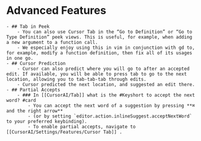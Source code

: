 # Advanced Features
	- ## Tab in Peek
		- You can also use Cursor Tab in the “Go to Definition” or “Go to Type Definition” peek views. This is useful, for example, when adding a new argument to a function call.
		- We especially enjoy using this in vim in conjunction with gd to, for example, modify a function definition, then fix all of its usages in one go.
	- ## Cursor Prediction
		- Cursor can also predict where you will go to after an accepted edit. If available, you will be able to press tab to go to the next location, allowing you to tab-tab-tab through edits.
		- Cursor predicted the next location, and suggested an edit there.
	- ## Partial Accepts
		- ### In [[CursorAI/Tab]] what is the #Keyshort to accept the next word? #card
			- You can accept the next word of a suggestion by pressing **⌘ and the right arrow**
			- (or by setting `editor.action.inlineSuggest.acceptNextWord` to your preferred keybinding).
			- To enable partial accepts, navigate to [[CursorAI/Settings/Features/Cursor Tab]] .